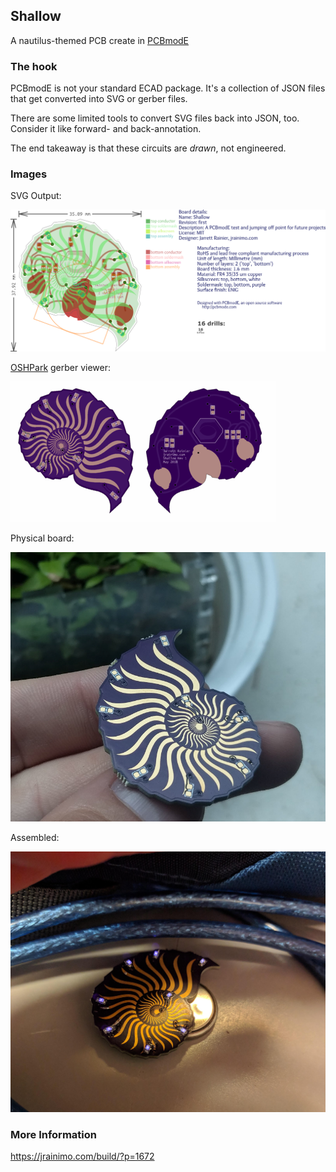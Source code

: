 ## Shallow

A nautilus-themed PCB create in [PCBmodE](https://github.com/boldport/pcbmode)

### The hook

PCBmodE is not your standard ECAD package. It's a collection of JSON files that get converted into SVG or gerber files.

There are some limited tools to convert SVG files back into JSON, too. Consider it like forward- and back-annotation.

The end takeaway is that these circuits are _drawn_, not engineered.


### Images

SVG Output:

![SVG layout](build/shallow.png)


[OSHPark](https://oshpark.com) gerber viewer:

![OSHPark](build/oshpark.png)


Physical board:

![Physical](build/physical.png)


Assembled:

![Assembled](build/assembled.png)
 
 

### More Information

 https://jrainimo.com/build/?p=1672
